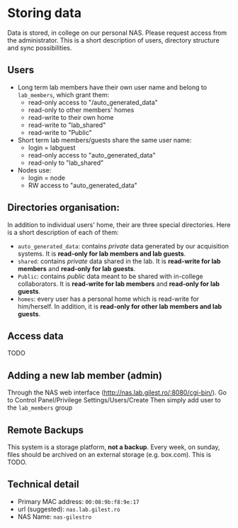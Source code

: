 Storing data
===============

Data is stored, in college on our personal NAS.
Please request access from the administrator.
This is a short description of users, directory structure and sync possibilities.


Users
------------------------------------------
* Long term lab members have their own user name and belong to `lab_members`, which grant them:
    * read-only access to "/auto_generated_data"
    * read-only to other members' homes
    * read-write to their own home
    * read-write to "lab_shared"
    * read-write to "Public"
* Short term lab members/guests share the same user name:
    * login = labguest
    * read-only access to "auto_generated_data"
    * read-only to "lab_shared"
* Nodes use:
    * login = node
    * RW access to "auto_generated_data"

Directories organisation:
------------------------------------------

In addition to individual users' home, their are three special directories. Here is a short description of each of them:
* `auto_generated_data`:  contains *private* data generated by our acquisition systems. It is **read-only for lab members and lab guests**.
* `shared`:  contains *private* data shared in the lab. It is **read-write for lab members** and  **read-only for lab guests**.
* `Public`:  contains *public* data meant to be shared with in-college collaborators. It is **read-write for lab members** and  **read-only for lab guests**.
* `homes`: every user has a personal home which is read-write for him/herself. In addition, it is **read-only for other lab members and lab guests**.

Access data
----------------------------------
TODO

Adding a new lab member (admin)
------------------------------------------------

Through the NAS web interface (http://nas.lab.gilest.ro/:8080/cgi-bin/).
Go to Control Panel/Privilege Settings/Users/Create
Then simply add user to the `lab_members` group

Remote Backups
------------------------
This system is a storage platform, **not a backup**.
Every week, on sunday, files should be archived on an external storage (e.g. box.com).
This is TODO.


Technical detail
----------------------------

* Primary MAC  address: `00:08:9b:f8:9e:17`
* url (suggested):  `nas.lab.gilest.ro`
* NAS Name: `nas-gilestro`



